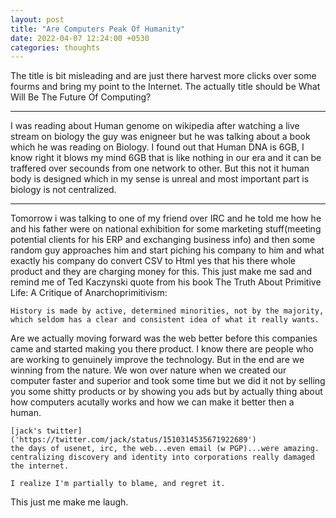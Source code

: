 ```yaml
---
layout: post
title: "Are Computers Peak Of Humanity"
date: 2022-04-07 12:24:00 +0530
categories: thoughts
---
```


The title is bit misleading and are just there harvest more clicks over some fourms and bring my point to the Internet. The actually title should be What Will Be The Future Of Computing?

---

I was reading about Human genome on wikipedia after watching a live stream on biology the guy was enigneer but he was talking about a book which he was reading on Biology.
I found out that Human DNA is 6GB, I know right it blows my mind 6GB that is like nothing in our era and it can be traffered over secounds from one network to other. But this not it human body is designed which in my sense is unreal and most important 
part is biology is not centralized.

---

Tomorrow i was talking to one of my friend over IRC and he told me how he and his father were on national exhibition for some marketing stuff(meeting potential clients for his ERP and exchanging business info) and then some random guy approaches him and start piching his company to him and what exactly his company do convert CSV to Html yes that his there whole product and they are charging money for this. This just make 
me sad and remind me of Ted Kaczynski quote from his book The Truth About Primitive 
Life: A Critique of Anarchoprimitivism:


```
History is made by active, determined minorities, not by the majority, which seldom has a clear and consistent idea of what it really wants.
```

Are we actually moving forward was the web better before this companies came and started making you there product. I know there are people who are working to genuinely improve the technology. But in the end are we winning from the nature. We won over nature when we created our computer faster and superior and took some time but we did it not by selling you some shitty products or by showing you ads but by actually thing about how computers acutally works and how we can make it better then a human.

```
[jack's twitter]('https://twitter.com/jack/status/1510314535671922689')
the days of usenet, irc, the web...even email (w PGP)...were amazing. centralizing discovery and identity into corporations really damaged the internet.

I realize I'm partially to blame, and regret it.
```

This just me make me laugh.